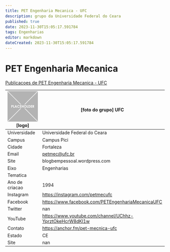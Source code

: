 ```yaml
---
title: PET Engenharia Mecanica - UFC
description: grupo da Universidade Federal do Ceara
published: true
date: 2023-11-30T15:05:17.591784
tags: Engenharias
editor: markdown
dateCreated: 2023-11-30T15:05:17.591784
---
```


# PET Engenharia Mecanica

[Publicacoes de PET Engenharia Mecanica - UFC](/atividade/42PETEngenhariaMecanicaUFC/feed)

| ![placeholder.png](/placeholder.png) [logo] | [foto do grupo] UFC         |
| ------------------------------------------- | ------------------------------------------------- |
| Universidade                                | Universidade Federal do Ceara      |
| Campus                                      | Campus Pici            |
| Cidade                                      | Fortaleza             |
| Email                                       | petmec@ufc.br             |
| Site                                        | blogbempessoal.wordpress.com              |
| Eixo                                        | Engenharias              |
| Tematica                                    |           |
| Ano de criacao                              | 1994        |
| Instagram                                   | https://instagram.com/petmecufc         |
| Facebook                                    | https://www.facebook.com/PETEngenhariaMecanicaUFC          |
| Twitter                                     | nan           |
| YouTube                                     | https://www.youtube.com/channel/UChhz-YprztOkeHcrW8dKl1w           |
| Contato                                     | https://anchor.fm/pet-mecnica-ufc         |
| Estado                                      |  CE            |
| Site                                        | nan |

